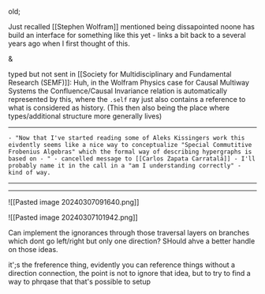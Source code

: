 old;

Just recalled [[Stephen Wolfram]] mentioned being dissapointed noone has build an interface for something like this yet - links a bit back to a several years ago when I first thought of this.

&

typed but not sent in [[Society for Multidisciplinary and Fundamental Research (SEMF)]]:
Huh, in the Wolfram Physics case for Causal Multiway Systems the Confluence/Causal Invariance relation is automatically represented by this, where the `.self` ray just also contains a reference to what is considered as history. (This then also being the place where types/additional structure more generally lives)

---

	- "Now that I've started reading some of Aleks Kissingers work this eivdently seems like a nice way to conceptualize "Special Commutitive Frobenius Algebras" which the formal way of describing hypergraphs is based on - " - cancelled message to [[Carlos Zapata Carratalá]] - I'll probably name it in the call in a "am I understanding correctly" - kind of way.

---

---

![[Pasted image 20240307091640.png]]

![[Pasted image 20240307101942.png]]

Can implement the ignorances through those traversal layers on branches which dont go left/right but only one direction? SHould ahve a better handle on those ideas.


it';s the freference thing, evidently you can reference things without a direction connection, the point is not to ignore that idea, but to try to find a way to phrqase that that's possible to setup